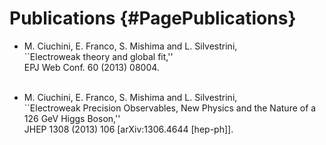 Publications   {#PagePublications}
=============================================

<ul>
  <li>M. Ciuchini, E. Franco, S. Mishima and L. Silvestrini,<br>
  ``Electroweak theory and global fit,''<br>
  EPJ Web Conf. 60 (2013) 08004.
  </li><br> 
</ul>
<ul>
  <li>M. Ciuchini, E. Franco, S. Mishima and L. Silvestrini,<br>
  ``Electroweak Precision Observables, New Physics and the Nature of a 126 GeV Higgs Boson,''<br>
  JHEP 1308 (2013) 106 [arXiv:1306.4644 [hep-ph]].
  </li><br> 
</ul>



